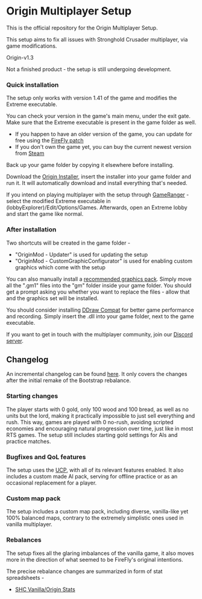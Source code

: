 # Origin Multiplayer Setup

This is the official repository for the Origin Multiplayer Setup.

This setup aims to fix all issues with Stronghold Crusader multiplayer, via game modifications.

Origin-v1.3

Not a finished product - the setup is still undergoing development.

### Quick installation

The setup only works with version 1.41 of the game and modifies the Extreme executable.

You can check your version in the game's main menu, under the exit gate. Make sure that the Extreme executable is present in the game folder as well.
- If you happen to have an older version of the game, you can update for free using the [FireFly patch](http://www.strongholdcrusaderhd.com/patch.html)
- If you don't own the game yet, you can buy the current newest version from [Steam](https://store.steampowered.com/app/40970/Stronghold_Crusader_HD/)

Back up your game folder by copying it elsewhere before installing.

Download the [Origin Installer](https://github.com/Altaruss28/Origin/raw/main/OriginInstaller.exe), insert the installer into your game folder and run it. It will automatically download and install everything that's needed.

If you intend on playing multiplayer with the setup through [GameRanger](https://www.gameranger.com/) - select the modified Extreme executable in (lobbyExplorer)/Edit/Options/Games.
Afterwards, open an Extreme lobby and start the game like normal.

### After installation

Two shortcuts will be created in the game folder - 
- "OriginMod - Updater" is used for updating the setup
- "OriginMod - CustomGraphicConfigurator" is used for enabling custom graphics which come with the setup

You can also manually install a [recommended graphics pack](https://drive.google.com/file/d/1QoKFSNAwdfHI9_KEnfcEjO_UoF5Z7CSD/view?usp=drive_link).
Simply move all the ".gm1" files into the "gm" folder inside your game folder.
You should get a prompt asking you whether you want to replace the files - allow that and the graphics set will be installed.

You should consider installing [DDraw Compat](https://github.com/narzoul/DDrawCompat/releases/download/v0.3.1/DDrawCompat-v0.3.1.zip) for better game performance and recording.
Simply insert the .dll into your game folder, next to the game executable.

If you want to get in touch with the multiplayer community, join our [Discord server](https://discord.gg/SaAx3RubHF).

## Changelog

An incremental changelog can be found [here](Documentation/incrementalChangelog.md).
It only covers the changes after the initial remake of the Bootstrap rebalance.

### Starting changes

The player starts with 0 gold, only 100 wood and 100 bread, as well as no units but the lord, making it practically impossible to just sell everything and rush.
This way, games are played with 0 no-rush, avoiding scripted economies and encouraging natural progression over time, just like in most RTS games.
The setup still includes starting gold settings for AIs and practice matches.

### Bugfixes and QoL features

The setup uses the [UCP](https://unofficialcrusaderpatch.github.io/), with all of its relevant features enabled.
It also includes a custom made AI pack, serving for offline practice or as an occasional replacement for a player.

### Custom map pack

The setup includes a custom map pack, including diverse, vanilla-like yet 100% balanced maps, contrary to the extremely simplistic ones used in vanilla multiplayer.

### Rebalances

The setup fixes all the glaring imbalances of the vanilla game, it also moves more in the direction of what seemed to be FireFly's original intentions.

The precise rebalance changes are summarized in form of stat spreadsheets - 
- [SHC Vanilla/Origin Stats](https://docs.google.com/spreadsheets/d/1d87q-HgE3XSqTcaYnSKE_r03JsgBWnNfprGisYajTlA/edit?usp=sharing)
